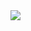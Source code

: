 <img src="https://capsule-render.vercel.app/api?type=venom&color=random&height=250&section=header&text=Profile.&fontSize=50" />


